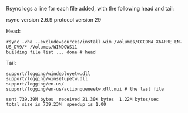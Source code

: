 Rsync logs a line for each file added, with the following head and tail:

rsync  version 2.6.9  protocol version 29

Head:
```
rsync -vha --exclude=sources/install.wim /Volumes/CCCOMA_X64FRE_EN-US_DV9/* /Volumes/WINDOWS11
building file list ... done # head
```

Tail:
```
support/logging/windeployetw.dll
support/logging/winsetupetw.dll
support/logging/en-us/
support/logging/en-us/actionqueueetw.dll.mui # the last file

sent 739.39M bytes  received 21.30K bytes  1.22M bytes/sec
total size is 739.23M  speedup is 1.00

```